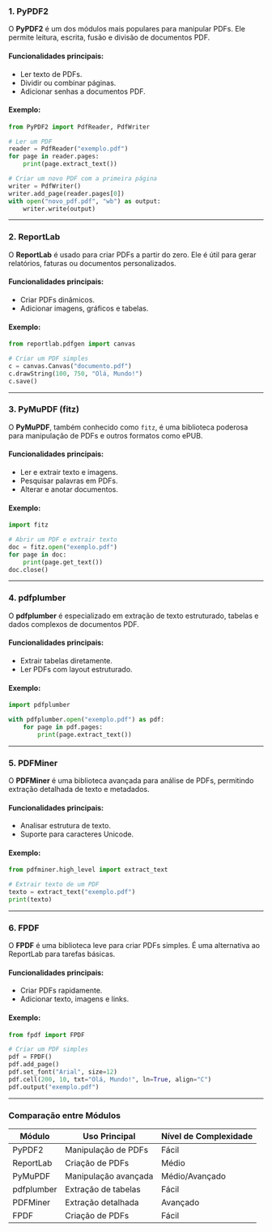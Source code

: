 ### **1. PyPDF2**
O **PyPDF2** é um dos módulos mais populares para manipular PDFs. Ele permite leitura, escrita, fusão e divisão de documentos PDF.

#### Funcionalidades principais:
- Ler texto de PDFs.
- Dividir ou combinar páginas.
- Adicionar senhas a documentos PDF.

#### Exemplo:
```python
from PyPDF2 import PdfReader, PdfWriter

# Ler um PDF
reader = PdfReader("exemplo.pdf")
for page in reader.pages:
    print(page.extract_text())

# Criar um novo PDF com a primeira página
writer = PdfWriter()
writer.add_page(reader.pages[0])
with open("novo_pdf.pdf", "wb") as output:
    writer.write(output)
```

---

### **2. ReportLab**
O **ReportLab** é usado para criar PDFs a partir do zero. Ele é útil para gerar relatórios, faturas ou documentos personalizados.

#### Funcionalidades principais:
- Criar PDFs dinâmicos.
- Adicionar imagens, gráficos e tabelas.

#### Exemplo:
```python
from reportlab.pdfgen import canvas

# Criar um PDF simples
c = canvas.Canvas("documento.pdf")
c.drawString(100, 750, "Olá, Mundo!")
c.save()
```

---

### **3. PyMuPDF (fitz)**
O **PyMuPDF**, também conhecido como `fitz`, é uma biblioteca poderosa para manipulação de PDFs e outros formatos como ePUB.

#### Funcionalidades principais:
- Ler e extrair texto e imagens.
- Pesquisar palavras em PDFs.
- Alterar e anotar documentos.

#### Exemplo:
```python
import fitz

# Abrir um PDF e extrair texto
doc = fitz.open("exemplo.pdf")
for page in doc:
    print(page.get_text())
doc.close()
```

---

### **4. pdfplumber**
O **pdfplumber** é especializado em extração de texto estruturado, tabelas e dados complexos de documentos PDF.

#### Funcionalidades principais:
- Extrair tabelas diretamente.
- Ler PDFs com layout estruturado.

#### Exemplo:
```python
import pdfplumber

with pdfplumber.open("exemplo.pdf") as pdf:
    for page in pdf.pages:
        print(page.extract_text())
```

---

### **5. PDFMiner**
O **PDFMiner** é uma biblioteca avançada para análise de PDFs, permitindo extração detalhada de texto e metadados.

#### Funcionalidades principais:
- Analisar estrutura de texto.
- Suporte para caracteres Unicode.

#### Exemplo:
```python
from pdfminer.high_level import extract_text

# Extrair texto de um PDF
texto = extract_text("exemplo.pdf")
print(texto)
```

---

### **6. FPDF**
O **FPDF** é uma biblioteca leve para criar PDFs simples. É uma alternativa ao ReportLab para tarefas básicas.

#### Funcionalidades principais:
- Criar PDFs rapidamente.
- Adicionar texto, imagens e links.

#### Exemplo:
```python
from fpdf import FPDF

# Criar um PDF simples
pdf = FPDF()
pdf.add_page()
pdf.set_font("Arial", size=12)
pdf.cell(200, 10, txt="Olá, Mundo!", ln=True, align="C")
pdf.output("exemplo.pdf")
```

---

### **Comparação entre Módulos**
| Módulo        | Uso Principal          | Nível de Complexidade |
|---------------|------------------------|------------------------|
| PyPDF2        | Manipulação de PDFs    | Fácil                 |
| ReportLab     | Criação de PDFs        | Médio                 |
| PyMuPDF       | Manipulação avançada   | Médio/Avançado        |
| pdfplumber    | Extração de tabelas    | Fácil                 |
| PDFMiner      | Extração detalhada     | Avançado              |
| FPDF          | Criação de PDFs        | Fácil                 |
